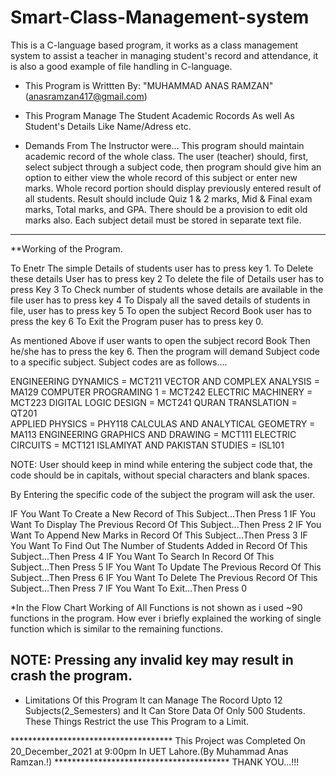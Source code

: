 # Smart-Class-Management-system
This is a C-language based program, it works as a class management system to assist a teacher in managing student's record and attendance, it is also a good example of file handling in C-language.

* This Program is Writtten By:  "MUHAMMAD ANAS RAMZAN"(anasramzan417@gmail.com)
           
* This Program Manage The Student Academic Rocords As well As Student's Details Like Name/Adress etc.

* Demands From The Instructor were...
This program should maintain academic record of the whole class. The user (teacher) should, first, select subject through a subject code, then program should give him an
option to either view the whole record of this subject or enter new marks. Whole record portion should display previously entered result of all students. Result should
include  Quiz 1 & 2 marks, Mid & Final exam marks, Total marks, and GPA. There should be a provision to edit old marks also. Each subject detail must be stored in
separate text file.

-----------------------------------------------------------------------------------------------------------------------------------------------------------------------------------------------------------------------------------------------------------------------------
**Working of the Program.

To Enetr The simple Details of students user has to press key 1.
To Delete these details User has to press key 2
To delete the file of Details user has to press Key 3
To Check number of students whose details are available in the file user has to press key 4
To Dispaly all the saved details of students in file, user has to press key 5
To open the subject Record Book user has to press the key 6
To Exit the Program puser has to press key 0.

As mentioned Above if user wants to open the subject record Book Then he/she has to press the key 6.
Then the program will demand Subject code to a specific subject.
Subject codes are as follows....

   ENGINEERING DYNAMICS                 =  MCT211
   VECTOR AND COMPLEX ANALYSIS          =  MA129 
   COMPUTER PROGRAMING 1                =  MCT242 
   ELECTRIC MACHINERY                   =  MCT223
   DIGITAL LOGIC DESIGN                 =  MCT241 
   QURAN TRANSLATION                    =  QT201  
   APPLIED PHYSICS                      =  PHY118 
   CALCULAS AND ANALYTICAL GEOMETRY     =  MA113 
   ENGINEERING GRAPHICS AND DRAWING     =  MCT111 
   ELECTRIC CIRCUITS                    =  MCT121
   ISLAMIYAT AND PAKISTAN STUDIES       =  ISL101

NOTE: User should keep in mind while entering the subject code that, the code should be in capitals, without special characters and blank spaces.

By Entering the specific code of the subject the program will ask the user.

IF You Want To Create a New Record of This Subject...Then Press 1
IF You Want To Display The Previous Record Of This Subject...Then Press 2
IF You Want To Append New Marks in Record Of This Subject...Then Press 3
IF You Want To Find Out The Number of Students Added in Record Of This Subject...Then Press 4
IF You Want To Search In Record Of This Subject...Then Press 5
IF You Want To Update The Previous Record Of This Subject...Then Press 6
IF You Want To Delete The Previous Record Of This Subject...Then Press 7
IF You Want To Exit...Then Press 0

*In the Flow Chart Working of All Functions is not shown as i used ~90 functions in the program.
How ever i briefly explained the working of single function which is similar to the remaining functions. 

NOTE: Pressing any invalid key may result in crash the program.
-----------------------------------------------------------------------------------------------------------------------------------------------------------------------------------------------------------------------------------------------------------------------------

* Limitations Of this Program 
    It can Manage The Rocord Upto 12 Subjects(2_Semesters) and It Can Store Data Of Only 500 Students.
    These Things Restrict the use This Program to a Limit.

*************************************    This Project was Completed On  20_December_2021  at 9:00pm In UET Lahore.(By Muhammad Anas Ramzan.!)    ****************************************
                                                                                                                                   THANK YOU...!!!
